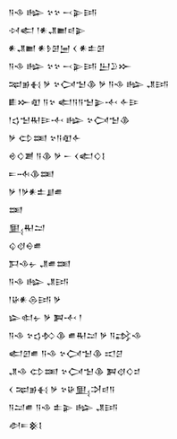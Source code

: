 <div class='block'>
<div class='line'>𒀀𒈾 𒈗 𒆳𒆳 𒁁𒉌𒅀</div>
<div class='line'>𒀴𒅗 𒁹𒀭𒂗𒆤𒁀𒉌</div>
<div class='line'>𒀭𒂗𒆤 𒀭𒊩𒌆𒅁 𒌋 𒀭𒉺𒌆</div>
<div class='line'>𒀀𒈾 𒈗 𒆳𒆳 𒁁𒉌𒅀 𒌨𒊒𒁍</div>
<div class='line'>𒉈𒂊𒈬 𒃻 𒆳𒉏𒈠𒆠 𒃻 𒀀𒈾 𒈗 𒂗𒅀</div>
<div class='line'>𒀾𒁍𒊏 𒀀𒆳 𒅗𒀀𒀀𒈠𒉌𒋾 𒅆𒄿</div>
<div class='line'>𒁹𒌓𒈠𒊑𒄿𒋾 𒈗 𒆳𒉏𒈠𒆠</div>
<div class='line'>𒃻 𒌌𒌅 𒆳𒀀𒊏𒅆</div>
<div class='line'>𒄴𒄭𒋢 𒀀𒆠 𒃻 𒀸 𒌋𒅗𒄭𒋙</div>
<div class='line'>𒋰𒁄𒆠𒌅</div>
<div class='line'>𒃻 𒁹𒃻𒀭𒉺𒋗𒌑</div>
<div class='line'>𒌅</div>
<div class='line'>𒅅𒊑𒁺</div>
<div class='line'>𒌒𒋼𒀪𒌑</div>
<div class='line'>𒁕𒈾𒉡 𒂗𒌑𒌅</div>
<div class='line'>𒀀𒈾 𒈗 𒂗𒅀</div>
<div class='line'>𒁹𒄩𒀭𒁲𒅀 𒃻</div>
<div class='line'>𒇽𒊕𒉡 𒃻 𒀉𒋾 𒁹</div>
<div class='line'>𒀀𒈾 𒆳𒌓𒁴𒆠 𒌑𒊑𒁺 𒃻 𒀀𒃶𒈾</div>
<div class='line'>𒅗𒇻𒌑 𒀀𒈾 𒆳𒉏𒈠𒆠 𒀊𒆪</div>
<div class='line'>𒂗𒈾 𒌌𒌅 𒆳𒉏𒈠𒆠 𒀉𒋼𒄭𒄑</div>
<div class='line'>𒌋 𒉈𒂊𒈬 𒃻 𒆳𒄩𒅅𒋫𒁀𒀀</div>
<div class='line'>𒀀𒁺𒌑 𒀀𒈾 𒉺𒉌 𒈗 𒂗𒅀</div>
<div class='line'>𒀠𒋰𒆜𒋙</div>
</div>